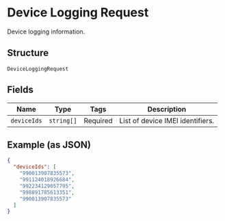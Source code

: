 
# Device Logging Request

Device logging information.

## Structure

`DeviceLoggingRequest`

## Fields

| Name | Type | Tags | Description |
|  --- | --- | --- | --- |
| `deviceIds` | `string[]` | Required | List of device IMEI identifiers. |

## Example (as JSON)

```json
{
  "deviceIds": [
    "990013907835573",
    "991124018926684",
    "992234129057795",
    "998891785613351",
    "990013907835573"
  ]
}
```

